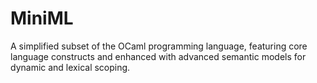 # MiniML
A simplified subset of the OCaml programming language, featuring core language constructs and enhanced with advanced semantic models for dynamic and lexical scoping.
